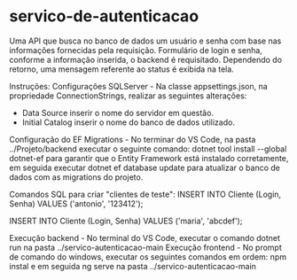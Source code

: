 # servico-de-autenticacao
Uma API que busca no banco de dados um usuário e senha com base nas informações fornecidas pela requisição.
Formulário de login e senha, conforme a informação inserida, o backend é requisitado. Dependendo do retorno, uma mensagem referente ao status é exibida na tela.

Instruções:
Configurações SQLServer - Na classe appsettings.json, na propriedade ConnectionStrings, realizar as seguintes alterações:
- Data Source inserir o nome do servidor em questão.
- Initial Catalog inserir o nome do banco de dados utilizado.

Configuração do EF Migrations - No terminar do VS Code, na pasta ../Projeto/backend executar o seguinte comando: dotnet tool install --global dotnet-ef para garantir que o Entity Framework está instalado corretamente, em seguida executar dotnet ef database update para atualizar o banco de dados com as migrations do projeto.

Comandos SQL para criar "clientes de teste":
INSERT INTO Cliente (Login, Senha)
VALUES ('antonio', '123412');

INSERT INTO Cliente (Login, Senha)
VALUES ('maria', 'abcdef');

Execução backend - No terminal do VS Code, executar o comando dotnet run na pasta ../servico-autenticacao-main 
Execução frontend - No prompt de comando do windows, executar os seguintes comandos em ordem: npm instal e em seguida ng serve na pasta ../servico-autenticacao-main 



